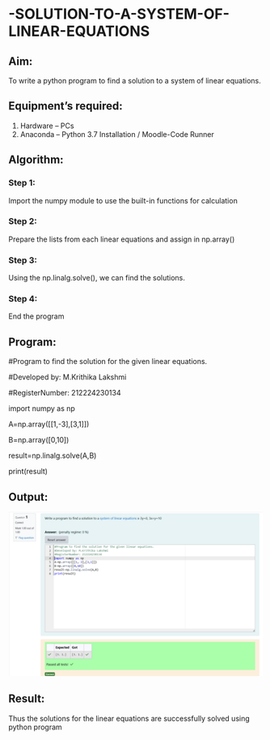 # -SOLUTION-TO-A-SYSTEM-OF-LINEAR-EQUATIONS
## Aim:
To write a python program to find a solution to a system of linear equations.
## Equipment’s required:
1. 	Hardware – PCs
2. 	Anaconda – Python 3.7 Installation / Moodle-Code Runner
## Algorithm:
### Step 1: 
Import the numpy module to use the built-in functions for calculation
### Step 2: 
Prepare the lists from each linear equations and assign in np.array()
### Step 3: 
Using the np.linalg.solve(), we can find the solutions.
### Step 4: 
End the program
## Program:
#Program to find the solution for the given linear equations.

#Developed by: M.Krithika Lakshmi

#RegisterNumber: 212224230134

import numpy as np

A=np.array([[1,-3],[3,1]])

B=np.array([0,10])

result=np.linalg.solve(A,B)

print(result)

## Output:

![alt text](<Screenshot 2025-03-21 111212.png>)

## Result: 
Thus the solutions for the linear equations are successfully solved using python program

